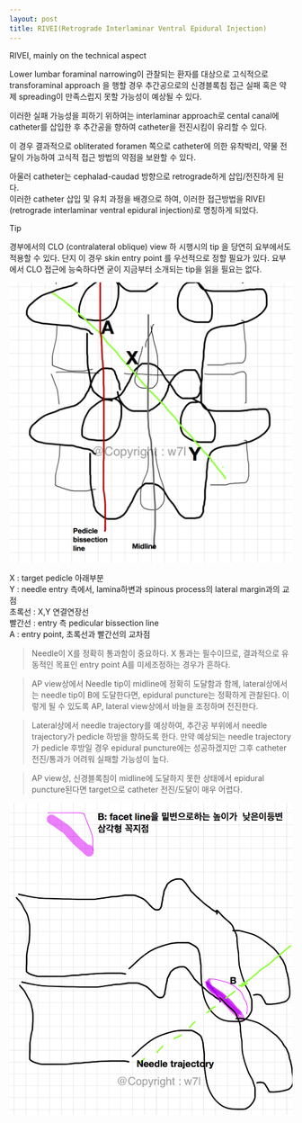 ```yaml
---
layout: post
title: RIVEI(Retrograde Interlaminar Ventral Epidural Injection)
---   
```


RIVEI, mainly on the technical aspect  

Lower lumbar foraminal narrowing이 관찰되는 환자를 대상으로 고식적으로 transforaminal approach 을 행할 경우 추간공으로의 신경블록침 접근 실패 혹은 약제  spreading이 만족스럽지 못할 가능성이 예상될 수 있다.

이러한 실패 가능성을 피하기 위하여는 interlaminar approach로 cental canal에 catheter를 삽입한 후 추간공을 향하여 catheter을 전진시킴이 유리할 수 있다.   

이 경우 결과적으로 obliterated foramen 쪽으로 catheter에 의한 유착박리, 약물 전달이 가능하여 고식적 접근 방법의 약점을 보완할 수 있다.   

아울러 catheter는 cephalad-caudad 방향으로 retrograde하게 삽입/전진하게 된다.   
이러한 catheter 삽입 및 유치 과정을 배경으로 하여, 이러한 접근방법을 RIVEI (retrograde interlaminar ventral epidural injection)로 명칭하게 되었다.





Tip   

경부에서의 CLO (contralateral oblique) view 하 시행시의 tip 을 당연히 요부에서도 적용할 수 있다. 단지 이 경우 skin entry point 를 우선적으로 정할 필요가 있다. 요부에서 CLO 접근에 능숙하다면 굳이 지금부터 소개되는 tip을 읽을 필요는 없다.     




 ![그림 1](/images/RIVEI1.png)  

X : target pedicle 아래부분   
Y : needle entry 측에서, lamina하변과 spinous process의 lateral margin과의 교점   
초록선 : X,Y 연결연장선   
빨간선 : entry 측 pedicular bissection line   
A : entry point, 초록선과 빨간선의 교차점  


> Needle이 X를 정확히 통과함이 중요하다. X 통과는 필수이므로, 결과적으로 유동적인 목표인 entry point A를 미세조정하는 경우가 흔하다.     

> AP view상에서 Needle tip이 midline에 정확히 도달함과 함께, lateral상에서는 needle tip이 B에 도달한다면, epidural puncture는 정확하게 관찰된다. 이렇게 될 수 있도록 AP, lateral view상에서 바늘을 조정하며 전진한다.    

> Lateral상에서 needle trajectory를 예상하여, 추간공 부위에서 needle trajectory가 pedicle 하방을 향하도록 한다. 만약 예상되는 needle trajectory가  pedicle 후방일 경우 epidural puncture에는 성공하겠지만 그후 catheter 전진/통과가 어려워 실패할 가능성이 높다.  

>AP view상, 신경블록침이 midline에 도달하지 못한 상태에서  epidural puncture된다면 target으로  catheter 전진/도달이 매우 어렵다.      


![그림 2](/images/RIVEI2.png)    
